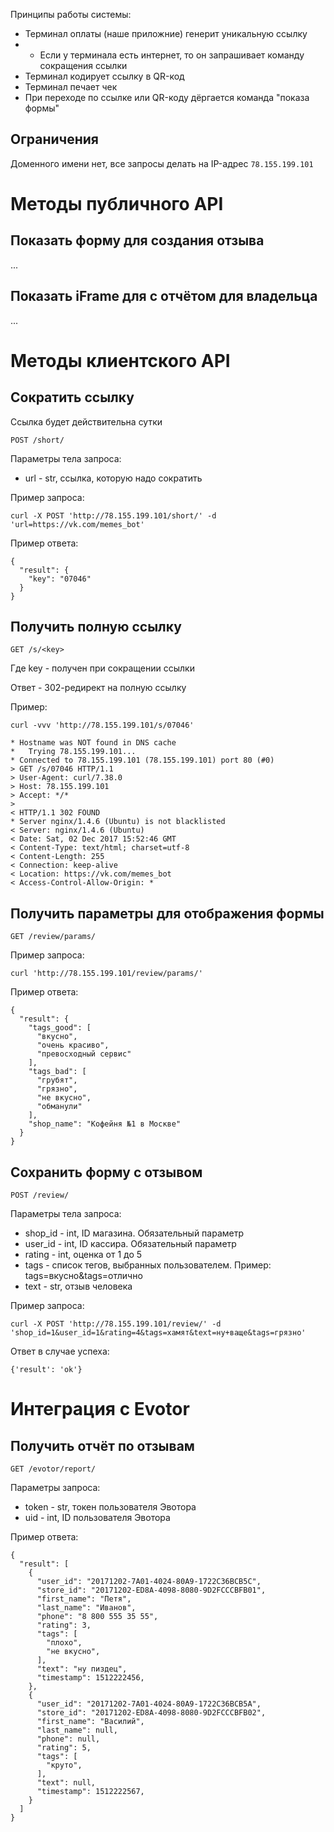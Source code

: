 Принципы работы системы:

* Терминал оплаты (наше приложние) генерит уникальную ссылку
* * Если у терминала есть интернет, то он запрашивает команду сокращения ссылки
* Терминал кодирует ссылку в QR-код
* Терминал печает чек
* При переходе по ссылке или QR-коду дёргается команда "показа формы"

Ограничения
-----------

Доменного имени нет, все запросы делать на IP-адрес `78.155.199.101`

Методы публичного API
=====================

Показать форму для создания отзыва
----------------------------------

...

Показать iFrame для с отчётом для владельца
-------------------------------------------

...

Методы клиентского API
======================

Сократить ссылку
----------------

Ссылка будет действительна сутки

```
POST /short/
```

Параметры тела запроса:
* url - str, ссылка, которую надо сократить

Пример запроса:
```
curl -X POST 'http://78.155.199.101/short/' -d 'url=https://vk.com/memes_bot'
```
Пример ответа:
```
{
  "result": {
    "key": "07046"
  }
}
```

Получить полную ссылку
----------------------

```
GET /s/<key>
```

Где key - получен при сокращении ссылки

Ответ - 302-редирект на полную ссылку

Пример:
```
curl -vvv 'http://78.155.199.101/s/07046'

* Hostname was NOT found in DNS cache
*   Trying 78.155.199.101...
* Connected to 78.155.199.101 (78.155.199.101) port 80 (#0)
> GET /s/07046 HTTP/1.1
> User-Agent: curl/7.38.0
> Host: 78.155.199.101
> Accept: */*
>
< HTTP/1.1 302 FOUND
* Server nginx/1.4.6 (Ubuntu) is not blacklisted
< Server: nginx/1.4.6 (Ubuntu)
< Date: Sat, 02 Dec 2017 15:52:46 GMT
< Content-Type: text/html; charset=utf-8
< Content-Length: 255
< Connection: keep-alive
< Location: https://vk.com/memes_bot
< Access-Control-Allow-Origin: *
```

Получить параметры для отображения формы
----------------------------------------

```
GET /review/params/
```

Пример запроса:
```
curl 'http://78.155.199.101/review/params/'
```

Пример ответа:
```
{
  "result": {
    "tags_good": [
      "вкусно",
      "очень красиво",
      "превосходный сервис"
    ],
    "tags_bad": [
      "грубят",
      "грязно",
      "не вкусно",
      "обманули"
    ],
    "shop_name": "Кофейня №1 в Москве"
  }
}
```

Сохранить форму с отзывом
-------------------------

```
POST /review/
```

Параметры тела запроса:

* shop_id - int, ID магазина. Обязательный параметр
* user_id - int, ID кассира. Обязательный параметр
* rating - int, оценка от 1 до 5
* tags - список тегов, выбранных пользователем. Пример: tags=вкусно&tags=отлично
* text - str, отзыв человека

Пример запроса:
```
curl -X POST 'http://78.155.199.101/review/' -d 'shop_id=1&user_id=1&rating=4&tags=хамят&text=ну+ваще&tags=грязно'
```

Ответ в случае успеха:
```
{'result': 'ok'}
```

Интеграция с Evotor
===================

Получить отчёт по отзывам
-------------------------

```
GET /evotor/report/
```

Параметры запроса:

* token - str, токен пользователя Эвотора
* uid - int, ID пользователя Эвотора

Пример ответа:
```
{
  "result": [
    {
      "user_id": "20171202-7A01-4024-80A9-1722C36BCB5C",
      "store_id": "20171202-ED8A-4098-8080-9D2FCCCBFB01",
      "first_name": "Петя",
      "last_name": "Иванов",
      "phone": "8 800 555 35 55",
      "rating": 3,
      "tags": [
        "плохо",
        "не вкусно",
      ],
      "text": "ну пиздец",
      "timestamp": 1512222456,
    },
    {
      "user_id": "20171202-7A01-4024-80A9-1722C36BCB5A",
      "store_id": "20171202-ED8A-4098-8080-9D2FCCCBFB02",
      "first_name": "Василий",
      "last_name": null,
      "phone": null,
      "rating": 5,
      "tags": [
        "круто",
      ],
      "text": null,
      "timestamp": 1512222567,
    }
  ]
}
```
